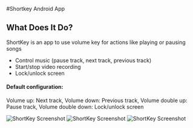#Shortkey Android App

## What Does It Do?

ShortKey is an app to use volume key for actions like playing or pausing songs

- Control music (pause track, next track, previous track)
- Start/stop video recording
- Lock/unlock screen

#### Default configuration:
Volume up: Next track, 
Volume down: Previous track, 
Volume double up: Pause track, 
Volume double down: Lock/unlock screen

![ShortKey Screenshot](https://github.com/hanihashemi/Short-key/blob/master/screen-shot/net.ShortKey0.jpg)
![ShortKey Screenshot](https://github.com/hanihashemi/Short-key/blob/master/screen-shot/net.ShortKey1.jpg)
![ShortKey Screenshot](https://github.com/hanihashemi/Short-key/blob/master/screen-shot/net.ShortKey2.jpg)

